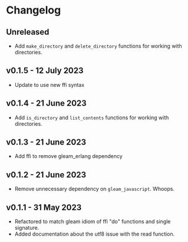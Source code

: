 # Changelog

## Unreleased
- Add `make_directory` and `delete_directory` functions for working with directories.

## v0.1.5 - 12 July 2023
- Update to use new ffi syntax

## v0.1.4 - 21 June 2023
- Add `is_directory` and `list_contents` functions for working with directories.

## v0.1.3 - 21 June 2023
- Add ffi to remove gleam_erlang dependency

## v0.1.2 - 21 June 2023
- Remove unnecessary dependency on `gleam_javascript`. Whoops.

## v0.1.1 - 31 May 2023
- Refactored to match gleam idiom of ffi "do" functions and single signature.
- Added documentation about the utf8 issue with the read function. 
